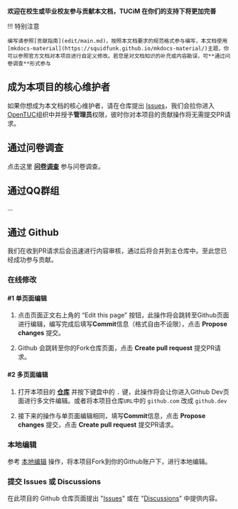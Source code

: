 **欢迎在校生或毕业校友参与贡献本文档，TUCiM 在你们的支持下将更加完善**

!!!	特别注意

	编写请参照[贡献指南](edit/main.md)，按照本文档要求的规范格式参与编写，本文档使用[mkdocs-material](https://squidfunk.github.io/mkdocs-material/)主题，你可以参照官方文档对本项目进行自定义修改。若您是对文档知识的补充或内容勘误，可**通过问卷调查**形式参与

## 成为本项目的核心维护者

如果你想成为本文档的核心维护者，请在仓库提出 [Issues](https://github.com/OpenTUC/TUCiM/issues)，我们会拉你进入[OpenTUC](https://github.com/OpenTUC)组织中并授予**管理员**权限，彼时你对本项目的贡献操作将无需提交PR请求。


## 通过问卷调查

点击这里 [**问卷调查**](https://www.wenjuan.com/s/UZBZJvmsjpz/) 参与问卷调查。

## 通过QQ群组

...

## 通过 Github 

我们在收到PR请求后会迅速进行内容审核，通过后将合并到主仓库中。至此您已经成功参与贡献。 

### 在线修改
#### #1 单页面编辑
1. 点击页面正文右上角的 “Edit this page” 按钮，此操作将会跳转至Github页面进行编辑，编写完成后填写**Commit**信息（格式自由不设限），点击 **Propose changes** 提交。

2. Github 会跳转至你的Fork仓库页面，点击 **Create pull request** 提交PR请求。


#### #2 多页面编辑
1. 打开本项目的 [**仓库**]() 并按下键盘中的 <kbd>.</kbd> 键，此操作将会让你进入Github Dev页面进行多文件编辑。或者将本项目仓库`URL`中的 `github.com` 改成 `github.dev`
 
2. 接下来的操作与单页面编辑相同，填写**Commit**信息，点击 **Propose changes** 提交，点击 **Create pull request** 提交PR请求。

### 本地编辑

参考 [本地编辑](edit/local.md) 操作，将本项目Fork到你的Github账户下，进行本地编辑。

### 提交 Issues 或 Discussions
在此项目的 Github 仓库页面提出 "[Issues](https://github.com/teriyakisushi/tucim/issues)" 或在 "[Discussions](https://github.com/teriyakisushi/tucim/discussions)" 中提供内容。

